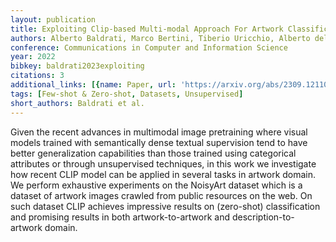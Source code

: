 ```yaml
---
layout: publication
title: Exploiting Clip-based Multi-modal Approach For Artwork Classification And Retrieval
authors: Alberto Baldrati, Marco Bertini, Tiberio Uricchio, Alberto del Bimbo
conference: Communications in Computer and Information Science
year: 2022
bibkey: baldrati2023exploiting
citations: 3
additional_links: [{name: Paper, url: 'https://arxiv.org/abs/2309.12110'}]
tags: [Few-shot & Zero-shot, Datasets, Unsupervised]
short_authors: Baldrati et al.
---
```

Given the recent advances in multimodal image pretraining where visual models
trained with semantically dense textual supervision tend to have better
generalization capabilities than those trained using categorical attributes or
through unsupervised techniques, in this work we investigate how recent CLIP
model can be applied in several tasks in artwork domain. We perform exhaustive
experiments on the NoisyArt dataset which is a dataset of artwork images
crawled from public resources on the web. On such dataset CLIP achieves
impressive results on (zero-shot) classification and promising results in both
artwork-to-artwork and description-to-artwork domain.